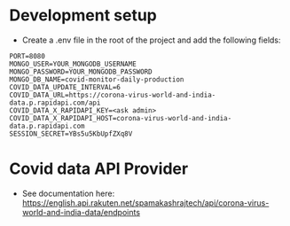# Development setup

-   Create a .env file in the root of the project and add the following fields:

```
PORT=8080
MONGO_USER=YOUR_MONGODB_USERNAME
MONGO_PASSWORD=YOUR_MONGODB_PASSWORD
MONGO_DB_NAME=covid-monitor-daily-production
COVID_DATA_UPDATE_INTERVAL=6
COVID_DATA_URL=https://corona-virus-world-and-india-data.p.rapidapi.com/api
COVID_DATA_X_RAPIDAPI_KEY=<ask admin>
COVID_DATA_X_RAPIDAPI_HOST=corona-virus-world-and-india-data.p.rapidapi.com
SESSION_SECRET=YBs5u5KbUpfZXq8V
```

# Covid data API Provider

-   See documentation here:
    https://english.api.rakuten.net/spamakashrajtech/api/corona-virus-world-and-india-data/endpoints
